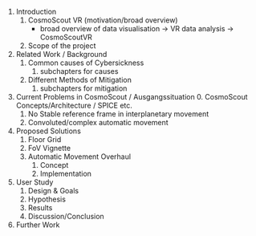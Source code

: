 1. Introduction
    1. CosmoScout VR (motivation/broad overview)
       - broad overview of data visualisation -> VR data analysis -> CosmoScoutVR
    2. Scope of the project
2. Related Work / Background
    1. Common causes of Cybersickness
       1. subchapters for causes
    2. Different Methods of Mitigation
       1. subchapters for mitigation
3. Current Problems in CosmoScout / Ausgangssituation
    0. CosmoScout Concepts/Architecture / SPICE etc.
    1. No Stable reference frame in interplanetary movement
    2. Convoluted/complex automatic movement
4. Proposed Solutions
    1. Floor Grid
    2. FoV Vignette
    3. Automatic Movement Overhaul
        1. Concept
        2. Implementation
5. User Study
    1. Design & Goals
    2. Hypothesis
    3. Results
    4. Discussion/Conclusion
6. Further Work

